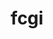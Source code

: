 ---
title: "fcgi"
layout: cache
categories: [package, develop-2025-01-19]
meta: {"versions": ["2.4.2"], "compilers": ["gcc@=11.4.0"], "oss": ["ubuntu22.04"], "platforms": ["linux"], "targets": ["x86_64_v3"], "stacks": ["hep", "root"], "num_specs": 1, "num_specs_by_stack": {"hep": 1, "root": 1}}
spec_details: [{"hash": "4p5mefzhesxlwlu26hdh57kz3etrwk52", "compiler": "gcc@=11.4.0", "versions": ["2.4.2"], "os": "ubuntu22.04", "platform": "linux", "target": "x86_64_v3", "variants": ["build_system=autotools"], "stacks": ["hep", "root"], "size": "-", "tarball": "https://binaries.spack.io/develop-2025-01-19/build_cache/linux-ubuntu22.04-x86_64_v3/gcc-11.4.0/fcgi-2.4.2/linux-ubuntu22.04-x86_64_v3-gcc-11.4.0-fcgi-2.4.2-4p5mefzhesxlwlu26hdh57kz3etrwk52.spack"}]
---